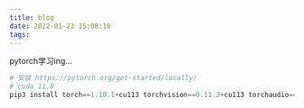 ```yaml
---
title: blog
date: 2022-01-23 15:08:10
tags: 
---
```

pytorch学习ing...
<!-- more -->
```python
# 安装 https://pytorch.org/get-started/locally/
# cuda 11.0
pip3 install torch==1.10.1+cu113 torchvision==0.11.2+cu113 torchaudio==0.10.1+cu113 -f https://download.pytorch.org/whl/cu113/torch_stable.html
```

